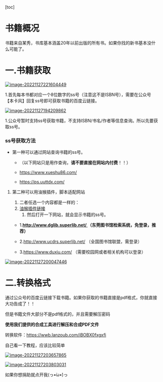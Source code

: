 [toc]



# 书籍概况

书籍来自某秀，书库基本涵盖20年以前出版的所有书。如果你找的新书基本没什么可能了。

# 一.书籍获取

[![image-20221127221604449](https://i0.hdslb.com/bfs/album/2e50e073ea383f7a20c20b59819b7cf8e3195301.png)](https://i0.hdslb.com/bfs/album/2e50e073ea383f7a20c20b59819b7cf8e3195301.png)

1.首先每本书都对应一个8位数字的ss号（注意这不是ISBN号），需要在公众号【本卡风】回复ss号即可获取书籍的百度云链接。

[![image-20221127194209862](https://i0.hdslb.com/bfs/album/7a23c61eb36514b4fb08bd8505cd3f5e88460317.png)](https://i0.hdslb.com/bfs/album/7a23c61eb36514b4fb08bd8505cd3f5e88460317.png)

1.公众号暂时支持ss号获取书籍，不支持ISBN/书名/作者等信息查询。所以先要获取ss号。

### ss号获取方法

- 第一种可以通过网站查询书籍的ss号。

  - （以下网站只是用作查询，**请不要直接在网站内付费**！！）

  - https://www.xueshu86.com/

  - https://ps.uuttdx.com/

1. 第二种可以用油猴插件，脚本适配网站

   1. 二者任选一个内容都是一样的：
   2. [油猴插件链接](https://greasyfork.org/zh-CN/scripts/420751-图书互助)
      1. 然后打开一下网站，就会显示书籍的ss号。

   - 1.**[http://www.dglib.superlib.net/ ](http://www.dglib.superlib.net/)（东莞图书馆检索系统，免登录，推荐）**

   - 2.http://www.ucdrs.superlib.net/ （全国图书馆联盟，需登录）

   - 3.https://www.duxiu.com/ （需要校园网或者相关机构可以登录）

[![image-20221127200047446](https://i0.hdslb.com/bfs/album/42f7284e65566d332da7f7a5926a5dcb4b2d627a.png)](https://i0.hdslb.com/bfs/album/42f7284e65566d332da7f7a5926a5dcb4b2d627a.png)

# 二.转换格式

通过公众号的百度云链接下载书籍。如果你获取的书籍直接是pdf格式，你就直接大功告成了！！

但是书籍文件大部分不是pdf格式的，并且需要解压密码

**使用我们提供的合成工具进行解压和合成PDF文件**

转换软件：https://wwb.lanzoub.com/iBOBX0fxgxfi

自己看一下教程，应该比较简单

[![image-20221127203657865](https://i0.hdslb.com/bfs/album/2e602f56063f313c7aef193c9b8ae74a616a8801.png)](https://i0.hdslb.com/bfs/album/2e602f56063f313c7aef193c9b8ae74a616a8801.png)

[![image-20221127203803031](https://i0.hdslb.com/bfs/album/9be04e9f422694c3233f9ec8489605cbc0efae21.png)](https://i0.hdslb.com/bfs/album/9be04e9f422694c3233f9ec8489605cbc0efae21.png)

如果你想捐助就点开我(っ•̀ω•́)っ